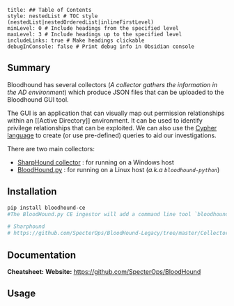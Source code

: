 ```table-of-contents
title: ## Table of Contents
style: nestedList # TOC style (nestedList|nestedOrderedList|inlineFirstLevel)
minLevel: 0 # Include headings from the specified level
maxLevel: 3 # Include headings up to the specified level
includeLinks: true # Make headings clickable
debugInConsole: false # Print debug info in Obsidian console
```

## Summary
Bloodhound has several collectors (*A collector gathers the information in the AD environment*) which produce JSON files that can be uploaded to the Bloodhound GUI tool.

The GUI is an application that can visually map out permission relationships within an [[Active Directory]] environment. It can be used to identify privilege relationships that can be exploited. We can also use the [Cypher language](https://blog.cptjesus.com/posts/introtocypher) to create (or use pre-defined) queries to aid our investigations.

There are two main collectors:
- [SharpHound collector](https://github.com/BloodHoundAD/BloodHound/tree/master/Collectors) : for running on a Windows host
- [BloodHound.py](https://github.com/fox-it/BloodHound.py) : for running on a Linux host (*a.k.a `bloodhound-python`*)

## Installation
```bash
pip install bloodhound-ce
#The BloodHound.py CE ingestor will add a command line tool `bloodhound-ce-python` to your PATH.

# Sharphound
# https://github.com/SpecterOps/BloodHound-Legacy/tree/master/Collectors
```

## Documentation
**Cheatsheet:** 
**Website:** https://github.com/SpecterOps/BloodHound
## Usage
